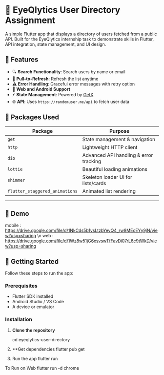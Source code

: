 # 👤 EyeQlytics User Directory Assignment 

A simple Flutter app that displays a directory of users fetched from a public API. Built for the EyeQlytics internship task to demonstrate skills in Flutter, API integration, state management, and UI design.

## 📱 Features

- 🔍 **Search Functionality**: Search users by name or email
- 🔄 **Pull-to-Refresh**: Refresh the list anytime
- ⚠️ **Error Handling**: Graceful error messages with retry option
- 🎯 **Web and Android Support**
- ⚡ **State Management**: Powered by [GetX](https://pub.dev/packages/get)
- 🌐 **API**: Uses `https://randomuser.me/api` to fetch user data

## 🧪 Packages Used

| Package                        | Purpose                                |
|-------------------------------|-----------------------------------------|
| `get`                         | State management & navigation           |
| `http`                        | Lightweight HTTP client                 |
| `dio`                         | Advanced API handling & error tracking  |
| `lottie`                      | Beautiful loading animations            |
| `shimmer`                     | Skeleton loader UI for lists/cards      |
| `flutter_staggered_animations`| Animated list rendering                 |

---------------------------------------------------------------------------
## 📸 Demo
mobile : https://drive.google.com/file/d/1NkCds5b1vsLtzbYevQ4_rw8MEcEYy9jN/view?usp=sharing \n
web : https://drive.google.com/file/d/1Wz8w51jG6xsvswTfFavDi07rL6c9tWkD/view?usp=sharing

## 🚀 Getting Started

Follow these steps to run the app:

### Prerequisites
- Flutter SDK installed
- Android Studio / VS Code
- A device or emulator

### Installation

1. **Clone the repository**
   
   
   cd eyeqlytics-user-directory
2. **Get dependencies
   flutter pub get
3. Run the app
   flutter run

To Run on Web
  flutter run -d chrome
